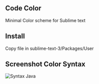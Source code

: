 ## Code Color

Minimal Color scheme for Sublime text


## Install
Copy file in sublime-text-3/Packages/User

## Screenshot Color Syntax
![Syntax Java](https://github.com/vincenzopalazzo/codecolor/screenshot/syntax_java.png)
